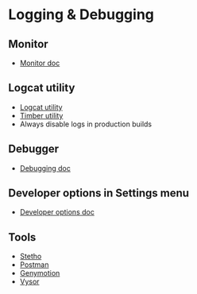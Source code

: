Logging & Debugging
===================


Monitor
-------

- [Monitor doc](https://developer.android.com/studio/profile/android-monitor.html)


Logcat utility
--------------

- [Logcat utility](https://github.com/petrnohejl/Alfonz/blob/master/alfonz-utility/src/main/java/org/alfonz/utility/Logcat.java)
- [Timber utility](https://github.com/JakeWharton/timber)
- Always disable logs in production builds


Debugger
--------

- [Debugging doc](https://developer.android.com/studio/debug/index.html)


Developer options in Settings menu
----------------------------------

- [Developer options doc](https://developer.android.com/studio/debug/dev-options.html)


Tools
-----

- [Stetho](http://facebook.github.io/stetho/)
- [Postman](https://chrome.google.com/webstore/detail/postman/fhbjgbiflinjbdggehcddcbncdddomop)
- [Genymotion](https://www.genymotion.com/)
- [Vysor](https://chrome.google.com/webstore/detail/vysor/gidgenkbbabolejbgbpnhbimgjbffefm)
